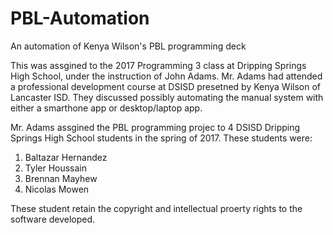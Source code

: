 # PBL-Automation
An automation of Kenya Wilson's PBL programming deck

This was assgined to the 2017 Programming 3 class at Dripping Springs High School, under the instruction of John Adams.
Mr. Adams had attended a professional development course at DSISD presetned by Kenya Wilson of Lancaster ISD.  They discussed
possibly automating the manual system with either a smarthone app or desktop/laptop app.

Mr. Adams assgined the PBL programming projec to 4 DSISD Dripping Springs High School students in the spring of 2017.  These students were:
1. Baltazar Hernandez
2. Tyler Houssain
3. Brennan Mayhew
4. Nicolas Mowen

These student retain the copyright and intellectual proerty rights to the software developed.
